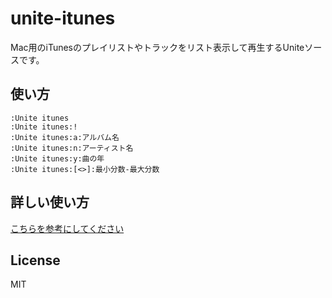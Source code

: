 # unite-itunes
Mac用のiTunesのプレイリストやトラックをリスト表示して再生するUniteソースです。

使い方
-----

    :Unite itunes
    :Unite itunes:!
    :Unite itunes:a:アルバム名
    :Unite itunes:n:アーティスト名
    :Unite itunes:y:曲の年
    :Unite itunes:[<>]:最小分数-最大分数


詳しい使い方
-----
[こちらを参考にしてください](http://skrby1.com/?p=125)

License
----
MIT
